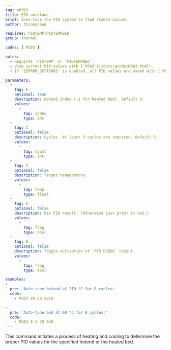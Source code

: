 ```yaml
---
tag: m0303
title: PID autotune
brief: Auto-tune the PID system to find stable values.
author: thinkyhead

requires: PIDTEMP|PIDTEMPBED
group: thermal

codes: [ M303 ]

notes:
  - Requires `PIDTEMP` or `PIDTEMPBED`.
  - View current PID values with [`M503`](/docs/gcode/M503.html).
  - If `EEPROM_SETTINGS` is enabled, all PID values are saved with [`M500`](/docs/gcode/M500.html), loaded with [`M501`](/docs/gcode/M501.html), and reset with [`M502`](/docs/gcode/M502.html).

parameters:
  -
    tag: E
    optional: true
    description: Hotend index (-1 for heated bed). Default 0.
    values:
      -
        tag: index
        type: int
  -
    tag: C
    optional: false
    description: Cycles. At least 3 cycles are required. Default 5.
    values:
      -
        tag: count
        type: int
  -
    tag: S
    optional: false
    description: Target temperature
    values:
      -
        tag: temp
        type: float
  -
    tag: U
    optional: false
    description: Use PID result. (Otherwise just print it out.)
    values:
      -
        tag: flag
        type: bool
  -
    tag: D
    optional: false
    description: Toggle activation of `PID_DEBUG` output.
    values:
      -
        tag: flag
        type: bool

examples:
-
  pre: 'Auto-tune hotend at 210 °C for 8 cycles:'
  code:
    - M303 E0 C8 S210

-
  pre: 'Auto-tune bed at 60 °C for 8 cycles:'
  code:
    - M303 E-1 C8 S60
---
```


This command initiates a process of heating and cooling to determine the proper PID values for the specified hotend or the heated bed.
